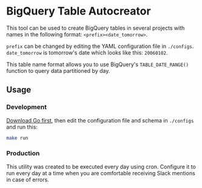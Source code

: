 # BigQuery Table Autocreator
This tool can be used to create BigQuery tables in several projects with names
in the following format: `<prefix><date_tomorrow>`.

`prefix` can be changed by editing the YAML configuration file in `./configs`.
`date_tomorrow` is tomorrow's date which looks like this: `20060102`.

This table name format allows you to use BigQuery's `TABLE_DATE_RANGE()`
function to query data partitioned by day.

## Usage
### Development
[Download Go first](https://golang.org/dl/), then edit the configuration file
and schema in `./configs` and run this:
```sh
make run
```

### Production
This utility was created to be executed every day using cron. Configure it to
run every day at a time when you are comfortable receiving Slack mentions in
case of errors.
